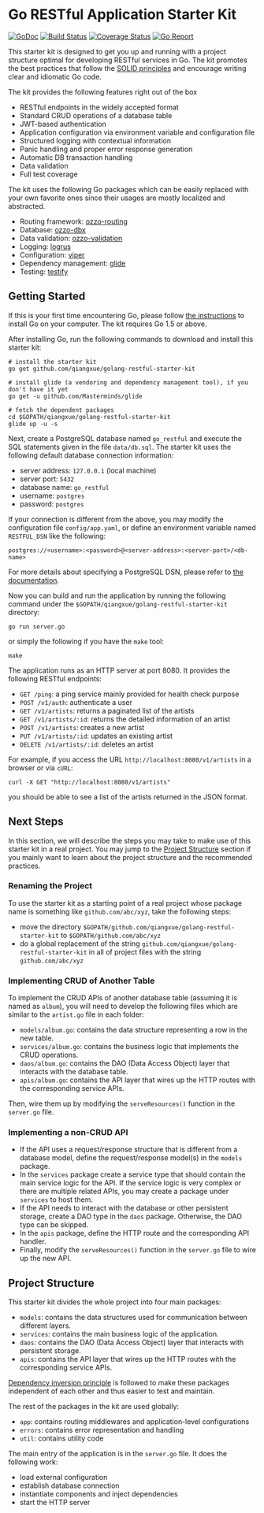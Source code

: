 # Go RESTful Application Starter Kit

[![GoDoc](https://godoc.org/github.com/qiangxue/golang-restful-starter-kit?status.png)](http://godoc.org/github.com/qiangxue/golang-restful-starter-kit)
[![Build Status](https://travis-ci.org/qiangxue/golang-restful-starter-kit.svg?branch=master)](https://travis-ci.org/qiangxue/golang-restful-starter-kit)
[![Coverage Status](https://coveralls.io/repos/github/qiangxue/golang-restful-starter-kit/badge.svg?branch=master)](https://coveralls.io/github/qiangxue/golang-restful-starter-kit?branch=master)
[![Go Report](https://goreportcard.com/badge/github.com/qiangxue/golang-restful-starter-kit)](https://goreportcard.com/report/github.com/qiangxue/golang-restful-starter-kit)

This starter kit is designed to get you up and running with a project structure optimal for developing
RESTful services in Go. The kit promotes the best practices that follow the [SOLID principles](https://en.wikipedia.org/wiki/SOLID_(object-oriented_design))
and encourage writing clear and idiomatic Go code. 

The kit provides the following features right out of the box 

* RESTful endpoints in the widely accepted format
* Standard CRUD operations of a database table
* JWT-based authentication
* Application configuration via environment variable and configuration file
* Structured logging with contextual information
* Panic handling and proper error response generation
* Automatic DB transaction handling
* Data validation
* Full test coverage
 
The kit uses the following Go packages which can be easily replaced with your own favorite ones
since their usages are mostly localized and abstracted. 

* Routing framework: [ozzo-routing](https://github.com/go-ozzo/ozzo-routing)
* Database: [ozzo-dbx](https://github.com/go-ozzo/ozzo-dbx)
* Data validation: [ozzo-validation](https://github.com/go-ozzo/ozzo-validation)
* Logging: [logrus](https://github.com/Sirupsen/logrus)
* Configuration: [viper](https://github.com/spf13/viper)
* Dependency management: [glide](https://github.com/Masterminds/glide)
* Testing: [testify](https://github.com/stretchr/testify)


## Getting Started

If this is your first time encountering Go, please follow [the instructions](https://golang.org/doc/install) to
install Go on your computer. The kit requires Go 1.5 or above.

After installing Go, run the following commands to download and install this starter kit:

```shell
# install the starter kit
go get github.com/qiangxue/golang-restful-starter-kit

# install glide (a vendoring and dependency management tool), if you don't have it yet
go get -u github.com/Masterminds/glide

# fetch the dependent packages
cd $GOPATH/qiangxue/golang-restful-starter-kit
glide up -u -s
```

Next, create a PostgreSQL database named `go_restful` and execute the SQL statements given in the file `data/db.sql`.
The starter kit uses the following default database connection information:
* server address: `127.0.0.1` (local machine)
* server port: `5432`
* database name: `go_restful`
* username: `postgres`
* password: `postgres`

If your connection is different from the above, you may modify the configuration file `config/app.yaml`, or
define an environment variable named `RESTFUL_DSN` like the following:

```
postgres://<username>:<password>@<server-address>:<server-port>/<db-name>
```

For more details about specifying a PostgreSQL DSN, please refer to [the documentation](https://godoc.org/github.com/lib/pq).

Now you can build and run the application by running the following command under the
`$GOPATH/qiangxue/golang-restful-starter-kit` directory:

```shell
go run server.go
```

or simply the following if you have the `make` tool:

```shell
make
```

The application runs as an HTTP server at port 8080. It provides the following RESTful endpoints:

* `GET /ping`: a ping service mainly provided for health check purpose
* `POST /v1/auth`: authenticate a user
* `GET /v1/artists`: returns a paginated list of the artists
* `GET /v1/artists/:id`: returns the detailed information of an artist
* `POST /v1/artists`: creates a new artist
* `PUT /v1/artists/:id`: updates an existing artist
* `DELETE /v1/artists/:id`: deletes an artist

For example, if you access the URL `http://localhost:8080/v1/artists` in a browser or via `cURL`:

```shell
curl -X GET "http://localhost:8080/v1/artists"
```

you should be able to see a list of the artists returned in the JSON format.

## Next Steps

In this section, we will describe the steps you may take to make use of this starter kit in a real project.
You may jump to the [Project Structure](#project-structure) section if you mainly want to learn about 
the project structure and the recommended practices.

### Renaming the Project

To use the starter kit as a starting point of a real project whose package name is something like
`github.com/abc/xyz`, take the following steps:
 
* move the directory `$GOPATH/github.com/qiangxue/golang-restful-starter-kit` to `$GOPATH/github.com/abc/xyz`
* do a global replacement of the string `github.com/qiangxue/golang-restful-starter-kit` in all of
  project files with the string `github.com/abc/xyz`

### Implementing CRUD of Another Table
 
To implement the CRUD APIs of another database table (assuming it is named as `album`), 
you will need to develop the following files which are similar to the `artist.go` file in each folder:

* `models/album.go`: contains the data structure representing a row in the new table.
* `services/album.go`: contains the business logic that implements the CRUD operations.
* `daos/album.go`: contains the DAO (Data Access Object) layer that interacts with the database table.
* `apis/album.go`: contains the API layer that wires up the HTTP routes with the corresponding service APIs.

Then, wire them up by modifying the `serveResources()` function in the `server.go` file.

### Implementing a non-CRUD API

* If the API uses a request/response structure that is different from a database model,
  define the request/response model(s) in the `models` package.
* In the `services` package create a service type that should contain the main service logic for the API.
  If the service logic is very complex or there are multiple related APIs, you may create
  a package under `services` to host them.
* If the API needs to interact with the database or other persistent storage, create
  a DAO type in the `daos` package. Otherwise, the DAO type can be skipped.
* In the `apis` package, define the HTTP route and the corresponding API handler.
* Finally, modify the `serveResources()` function in the `server.go` file to wire up the new API.

## Project Structure

This starter kit divides the whole project into four main packages:

* `models`: contains the data structures used for communication between different layers.
* `services`: contains the main business logic of the application.
* `daos`: contains the DAO (Data Access Object) layer that interacts with persistent storage.
* `apis`: contains the API layer that wires up the HTTP routes with the corresponding service APIs.

[Dependency inversion principle](https://en.wikipedia.org/wiki/Dependency_inversion_principle)
is followed to make these packages independent of each other and thus easier to test and maintain.

The rest of the packages in the kit are used globally:
 
* `app`: contains routing middlewares and application-level configurations
* `errors`: contains error representation and handling
* `util`: contains utility code

The main entry of the application is in the `server.go` file. It does the following work:

* load external configuration
* establish database connection
* instantiate components and inject dependencies
* start the HTTP server
